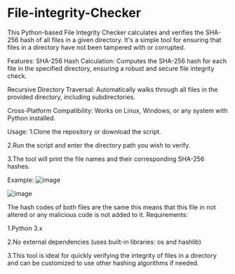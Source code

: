 # File-integrity-Checker
This Python-based File Integrity Checker calculates and verifies the SHA-256 hash of all files in a given directory. It's a simple tool for ensuring that files in a directory have not been tampered with or corrupted.

Features:
SHA-256 Hash Calculation: Computes the SHA-256 hash for each file in the specified directory, ensuring a robust and secure file integrity check.

Recursive Directory Traversal: Automatically walks through all files in the provided directory, including subdirectories.

Cross-Platform Compatibility: Works on Linux, Windows, or any system with Python installed.

Usage:
1.Clone the repository or download the script.

2.Run the script and enter the directory path you wish to verify.

3.The tool will print the file names and their corresponding SHA-256 hashes.

Example:
![image](https://github.com/user-attachments/assets/a05b64d0-8889-45d7-857c-bb72a2caaf57)

![image](https://github.com/user-attachments/assets/0226dfb8-e895-4972-8bcd-7ac72b7f7f32)

The hash codes of both files are the same this means that this file in not altered or any malicious code is not added to it. 
Requirements:

1.Python 3.x

2.No external dependencies (uses built-in libraries: os and hashlib)

3.This tool is ideal for quickly verifying the integrity of files in a directory and can be customized to use other hashing algorithms if needed.

